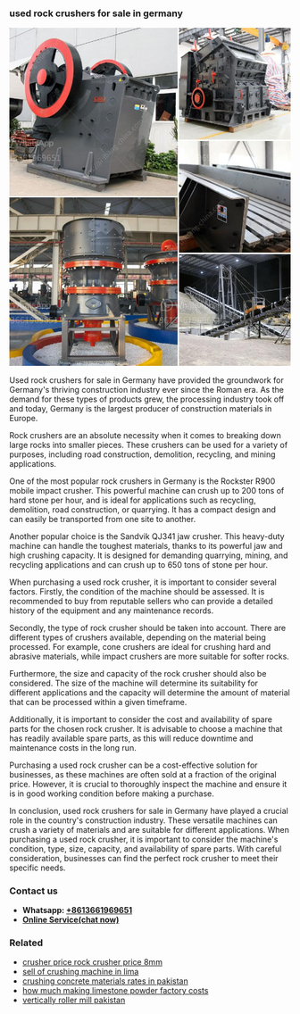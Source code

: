 <h3>used rock crushers for sale in germany</h3><img src='1708332344.jpg' alt=''><p>Used rock crushers for sale in Germany have provided the groundwork for Germany's thriving construction industry ever since the Roman era. As the demand for these types of products grew, the processing industry took off and today, Germany is the largest producer of construction materials in Europe.</p><p>Rock crushers are an absolute necessity when it comes to breaking down large rocks into smaller pieces. These crushers can be used for a variety of purposes, including road construction, demolition, recycling, and mining applications.</p><p>One of the most popular rock crushers in Germany is the Rockster R900 mobile impact crusher. This powerful machine can crush up to 200 tons of hard stone per hour, and is ideal for applications such as recycling, demolition, road construction, or quarrying. It has a compact design and can easily be transported from one site to another.</p><p>Another popular choice is the Sandvik QJ341 jaw crusher. This heavy-duty machine can handle the toughest materials, thanks to its powerful jaw and high crushing capacity. It is designed for demanding quarrying, mining, and recycling applications and can crush up to 650 tons of stone per hour.</p><p>When purchasing a used rock crusher, it is important to consider several factors. Firstly, the condition of the machine should be assessed. It is recommended to buy from reputable sellers who can provide a detailed history of the equipment and any maintenance records.</p><p>Secondly, the type of rock crusher should be taken into account. There are different types of crushers available, depending on the material being processed. For example, cone crushers are ideal for crushing hard and abrasive materials, while impact crushers are more suitable for softer rocks.</p><p>Furthermore, the size and capacity of the rock crusher should also be considered. The size of the machine will determine its suitability for different applications and the capacity will determine the amount of material that can be processed within a given timeframe.</p><p>Additionally, it is important to consider the cost and availability of spare parts for the chosen rock crusher. It is advisable to choose a machine that has readily available spare parts, as this will reduce downtime and maintenance costs in the long run.</p><p>Purchasing a used rock crusher can be a cost-effective solution for businesses, as these machines are often sold at a fraction of the original price. However, it is crucial to thoroughly inspect the machine and ensure it is in good working condition before making a purchase.</p><p>In conclusion, used rock crushers for sale in Germany have played a crucial role in the country's construction industry. These versatile machines can crush a variety of materials and are suitable for different applications. When purchasing a used rock crusher, it is important to consider the machine's condition, type, size, capacity, and availability of spare parts. With careful consideration, businesses can find the perfect rock crusher to meet their specific needs.</p><h3>Contact us</h3><ul><li><strong>Whatsapp:&nbsp;<a href="https://wa.me/8613661969651">+8613661969651</a></strong></li><li><a href="https://swt.shibang-china.com/?git&amp;zhl&amp;used rock crushers for sale in germany"><strong>Online Service(chat now)</strong></a></li></ul><h3>Related</h3><ul><li><a href='crusher price rock crusher price 8mm.md'>crusher price rock crusher price 8mm</a></li><li><a href='sell of crushing machine in lima.md'>sell of crushing machine in lima</a></li><li><a href='crushing concrete materials rates in pakistan.md'>crushing concrete materials rates in pakistan</a></li><li><a href='how much making limestone powder factory costs.md'>how much making limestone powder factory costs</a></li><li><a href='vertically roller mill pakistan.md'>vertically roller mill pakistan</a></li></ul>